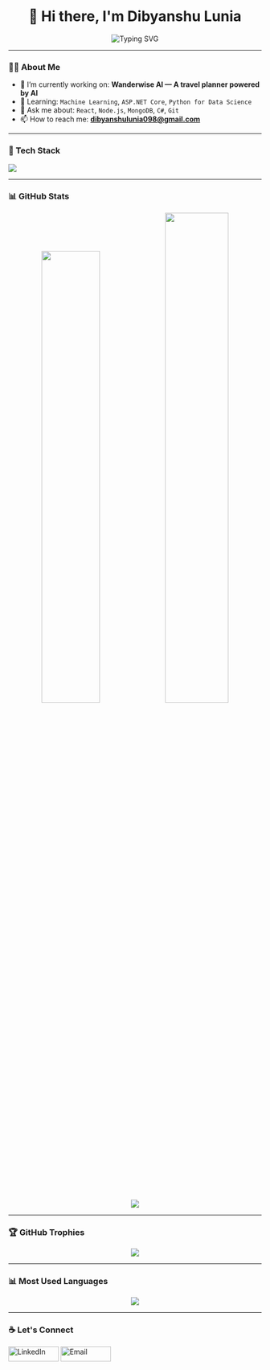<h1 align="center">
👋 Hi there, I'm Dibyanshu Lunia
</h1>
<p align="center">
  <img src="https://readme-typing-svg.demolab.com?font=Fira+Code&pause=1000&center=true&width=435&lines=MERN+Stack+Developer;AI+/+ML+Enthusiast;Always+Learning+Something+New" alt="Typing SVG" />
</p>

---

### 🧑‍💻 About Me
- 🔭 I’m currently working on: **Wanderwise AI — A travel planner powered by AI**
- 🌱 Learning: `Machine Learning`, `ASP.NET Core`, `Python for Data Science`
- 💬 Ask me about: `React`, `Node.js`, `MongoDB`, `C#`, `Git`
- 📫 How to reach me: **dibyanshulunia098@gmail.com**

---

### 🚀 Tech Stack
<p align="left">
  <img src="https://skillicons.dev/icons?i=react,nodejs,mongodb,express,html,css,js,ts,git,github,vscode,linux,docker,netlify,vercel,python,dotnet,c,cpp" />
</p>

---

### 📊 GitHub Stats

<p align="center">
  <img src="https://github-readme-stats.vercel.app/api?username=dibyanshulunia25&show_icons=true&theme=tokyonight&hide_border=false" width="48%" />
  <img src="https://github-readme-streak-stats.herokuapp.com?user=dibyanshulunia25&theme=tokyonight&hide_border=false" width="50%" />
</p>

<p align="center">
  <img src="https://github-readme-activity-graph.vercel.app/graph?username=dibyanshulunia25&theme=tokyo-night&area=true&hide_border=false" />
</p>

---

### 🏆 GitHub Trophies
<p align="center">
  <img src="https://github-profile-trophy.vercel.app/?username=dibyanshulunia25&theme=tokyonight&margin-w=10&row=2&column=8" />
</p>

---

### 📊 Most Used Languages
<p align="center">
  <img src="https://github-readme-stats.vercel.app/api/top-langs/?username=dibyanshulunia25&layout=compact&theme=tokyonight&hide_border=false" />
</p>

---

### ☕ Let's Connect
<p align="left">
  <a href="https://www.linkedin.com/in/dibyanshulunia25/" target="_blank"><img width="100" height="30" alt="LinkedIn" src="https://img.shields.io/badge/LinkedIn-blue?style=flat-square&logo=linkedin"></a>
  <a href="mailto:dibyanshulunia098@gmail.com" target="_blank"><img width="100" height="30" alt="Email" src="https://img.shields.io/badge/Email-D14836?style=flat-square&logo=gmail&logoColor=white"></a>
</p>
